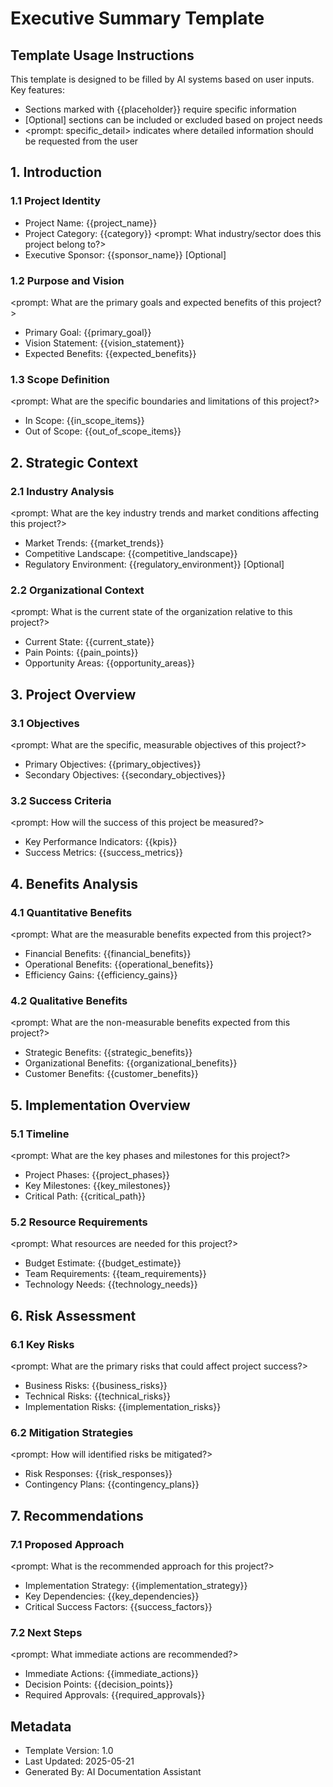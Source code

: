 ﻿# Executive Summary Template

## Template Usage Instructions

This template is designed to be filled by AI systems based on user inputs. Key features:
- Sections marked with {{placeholder}} require specific information
- [Optional] sections can be included or excluded based on project needs
- <prompt: specific_detail> indicates where detailed information should be requested from the user

## 1. Introduction

### 1.1 Project Identity
- Project Name: {{project_name}}
- Project Category: {{category}} <prompt: What industry/sector does this project belong to?>
- Executive Sponsor: {{sponsor_name}} [Optional]

### 1.2 Purpose and Vision
<prompt: What are the primary goals and expected benefits of this project?>
- Primary Goal: {{primary_goal}}
- Vision Statement: {{vision_statement}}
- Expected Benefits: {{expected_benefits}}

### 1.3 Scope Definition
<prompt: What are the specific boundaries and limitations of this project?>
- In Scope: {{in_scope_items}}
- Out of Scope: {{out_of_scope_items}}

## 2. Strategic Context

### 2.1 Industry Analysis
<prompt: What are the key industry trends and market conditions affecting this project?>
- Market Trends: {{market_trends}}
- Competitive Landscape: {{competitive_landscape}}
- Regulatory Environment: {{regulatory_environment}} [Optional]

### 2.2 Organizational Context
<prompt: What is the current state of the organization relative to this project?>
- Current State: {{current_state}}
- Pain Points: {{pain_points}}
- Opportunity Areas: {{opportunity_areas}}

## 3. Project Overview

### 3.1 Objectives
<prompt: What are the specific, measurable objectives of this project?>
- Primary Objectives:
  {{primary_objectives}}
- Secondary Objectives:
  {{secondary_objectives}}

### 3.2 Success Criteria
<prompt: How will the success of this project be measured?>
- Key Performance Indicators: {{kpis}}
- Success Metrics: {{success_metrics}}

## 4. Benefits Analysis

### 4.1 Quantitative Benefits
<prompt: What are the measurable benefits expected from this project?>
- Financial Benefits: {{financial_benefits}}
- Operational Benefits: {{operational_benefits}}
- Efficiency Gains: {{efficiency_gains}}

### 4.2 Qualitative Benefits
<prompt: What are the non-measurable benefits expected from this project?>
- Strategic Benefits: {{strategic_benefits}}
- Organizational Benefits: {{organizational_benefits}}
- Customer Benefits: {{customer_benefits}}

## 5. Implementation Overview

### 5.1 Timeline
<prompt: What are the key phases and milestones for this project?>
- Project Phases: {{project_phases}}
- Key Milestones: {{key_milestones}}
- Critical Path: {{critical_path}}

### 5.2 Resource Requirements
<prompt: What resources are needed for this project?>
- Budget Estimate: {{budget_estimate}}
- Team Requirements: {{team_requirements}}
- Technology Needs: {{technology_needs}}

## 6. Risk Assessment

### 6.1 Key Risks
<prompt: What are the primary risks that could affect project success?>
- Business Risks: {{business_risks}}
- Technical Risks: {{technical_risks}}
- Implementation Risks: {{implementation_risks}}

### 6.2 Mitigation Strategies
<prompt: How will identified risks be mitigated?>
- Risk Responses: {{risk_responses}}
- Contingency Plans: {{contingency_plans}}

## 7. Recommendations

### 7.1 Proposed Approach
<prompt: What is the recommended approach for this project?>
- Implementation Strategy: {{implementation_strategy}}
- Key Dependencies: {{key_dependencies}}
- Critical Success Factors: {{success_factors}}

### 7.2 Next Steps
<prompt: What immediate actions are recommended?>
- Immediate Actions: {{immediate_actions}}
- Decision Points: {{decision_points}}
- Required Approvals: {{required_approvals}}

## Metadata
- Template Version: 1.0
- Last Updated: 2025-05-21
- Generated By: AI Documentation Assistant
